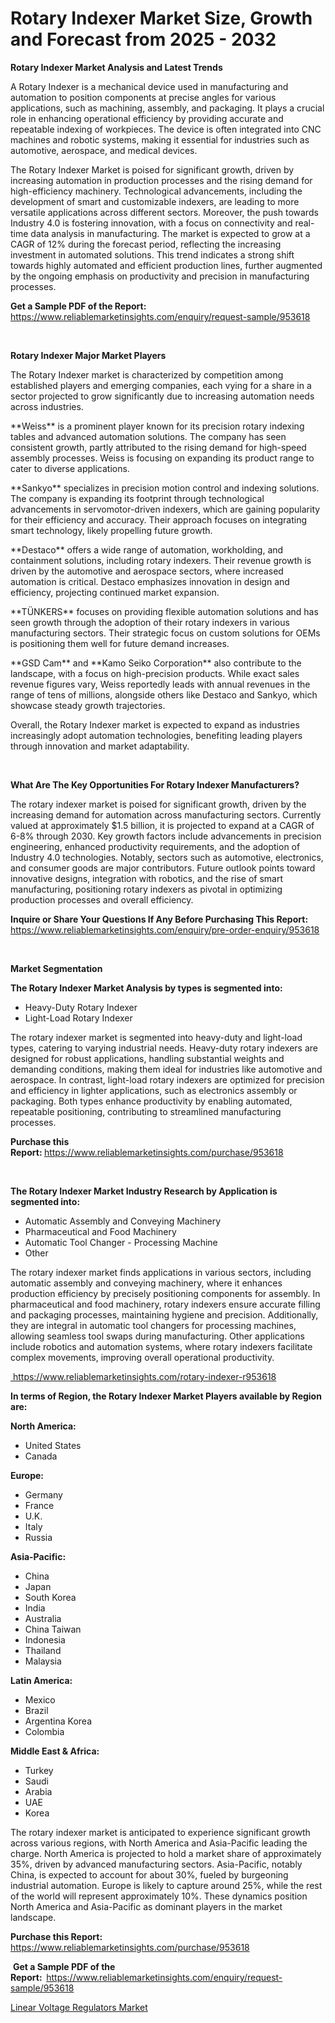 <p><h1>Rotary Indexer Market Size, Growth and Forecast from 2025 - 2032</h1></p><p><strong>Rotary Indexer Market Analysis and Latest Trends</strong></p>
<p><p>A Rotary Indexer is a mechanical device used in manufacturing and automation to position components at precise angles for various applications, such as machining, assembly, and packaging. It plays a crucial role in enhancing operational efficiency by providing accurate and repeatable indexing of workpieces. The device is often integrated into CNC machines and robotic systems, making it essential for industries such as automotive, aerospace, and medical devices.</p><p>The Rotary Indexer Market is poised for significant growth, driven by increasing automation in production processes and the rising demand for high-efficiency machinery. Technological advancements, including the development of smart and customizable indexers, are leading to more versatile applications across different sectors. Moreover, the push towards Industry 4.0 is fostering innovation, with a focus on connectivity and real-time data analysis in manufacturing. The market is expected to grow at a CAGR of 12% during the forecast period, reflecting the increasing investment in automated solutions. This trend indicates a strong shift towards highly automated and efficient production lines, further augmented by the ongoing emphasis on productivity and precision in manufacturing processes.</p></p>
<p><strong>Get a Sample PDF of the Report:&nbsp;</strong> <a href="https://www.reliablemarketinsights.com/enquiry/request-sample/953618?utm_campaign=2532&utm_medium=2&utm_source=Github&utm_content=ia&utm_term=07032025&utm_id=rotary-indexer">https://www.reliablemarketinsights.com/enquiry/request-sample/953618</a></p>
<p>&nbsp;</p>
<p><strong>Rotary Indexer Major Market Players</strong></p>
<p><p>The Rotary Indexer market is characterized by competition among established players and emerging companies, each vying for a share in a sector projected to grow significantly due to increasing automation needs across industries.</p><p>**Weiss** is a prominent player known for its precision rotary indexing tables and advanced automation solutions. The company has seen consistent growth, partly attributed to the rising demand for high-speed assembly processes. Weiss is focusing on expanding its product range to cater to diverse applications.</p><p>**Sankyo** specializes in precision motion control and indexing solutions. The company is expanding its footprint through technological advancements in servomotor-driven indexers, which are gaining popularity for their efficiency and accuracy. Their approach focuses on integrating smart technology, likely propelling future growth.</p><p>**Destaco** offers a wide range of automation, workholding, and containment solutions, including rotary indexers. Their revenue growth is driven by the automotive and aerospace sectors, where increased automation is critical. Destaco emphasizes innovation in design and efficiency, projecting continued market expansion.</p><p>**TÜNKERS** focuses on providing flexible automation solutions and has seen growth through the adoption of their rotary indexers in various manufacturing sectors. Their strategic focus on custom solutions for OEMs is positioning them well for future demand increases.</p><p>**GSD Cam** and **Kamo Seiko Corporation** also contribute to the landscape, with a focus on high-precision products. While exact sales revenue figures vary, Weiss reportedly leads with annual revenues in the range of tens of millions, alongside others like Destaco and Sankyo, which showcase steady growth trajectories.</p><p>Overall, the Rotary Indexer market is expected to expand as industries increasingly adopt automation technologies, benefiting leading players through innovation and market adaptability.</p></p>
<p>&nbsp;</p>
<p><strong>What Are The Key Opportunities For Rotary Indexer Manufacturers?</strong></p>
<p><p>The rotary indexer market is poised for significant growth, driven by the increasing demand for automation across manufacturing sectors. Currently valued at approximately $1.5 billion, it is projected to expand at a CAGR of 6-8% through 2030. Key growth factors include advancements in precision engineering, enhanced productivity requirements, and the adoption of Industry 4.0 technologies. Notably, sectors such as automotive, electronics, and consumer goods are major contributors. Future outlook points toward innovative designs, integration with robotics, and the rise of smart manufacturing, positioning rotary indexers as pivotal in optimizing production processes and overall efficiency.</p></p>
<p><strong>Inquire or Share Your Questions If Any Before Purchasing This Report:</strong> <a href="https://www.reliablemarketinsights.com/enquiry/pre-order-enquiry/953618?utm_campaign=2532&utm_medium=2&utm_source=Github&utm_content=ia&utm_term=07032025&utm_id=rotary-indexer">https://www.reliablemarketinsights.com/enquiry/pre-order-enquiry/953618</a></p>
<p>&nbsp;</p>
<p><strong>Market Segmentation</strong></p>
<p><strong>The Rotary Indexer Market Analysis by types is segmented into:</strong></p>
<p><ul><li>Heavy-Duty Rotary Indexer</li><li>Light-Load Rotary Indexer</li></ul></p>
<p><p>The rotary indexer market is segmented into heavy-duty and light-load types, catering to varying industrial needs. Heavy-duty rotary indexers are designed for robust applications, handling substantial weights and demanding conditions, making them ideal for industries like automotive and aerospace. In contrast, light-load rotary indexers are optimized for precision and efficiency in lighter applications, such as electronics assembly or packaging. Both types enhance productivity by enabling automated, repeatable positioning, contributing to streamlined manufacturing processes.</p></p>
<p><strong>Purchase this Report:&nbsp;</strong><a href="https://www.reliablemarketinsights.com/purchase/953618?utm_campaign=2532&utm_medium=2&utm_source=Github&utm_content=ia&utm_term=07032025&utm_id=rotary-indexer">https://www.reliablemarketinsights.com/purchase/953618</a></p>
<p>&nbsp;</p>
<p><strong>The Rotary Indexer Market Industry Research by Application is segmented into:</strong></p>
<p><ul><li>Automatic Assembly and Conveying Machinery</li><li>Pharmaceutical and Food Machinery</li><li>Automatic Tool Changer - Processing Machine</li><li>Other</li></ul></p>
<p><p>The rotary indexer market finds applications in various sectors, including automatic assembly and conveying machinery, where it enhances production efficiency by precisely positioning components for assembly. In pharmaceutical and food machinery, rotary indexers ensure accurate filling and packaging processes, maintaining hygiene and precision. Additionally, they are integral in automatic tool changers for processing machines, allowing seamless tool swaps during manufacturing. Other applications include robotics and automation systems, where rotary indexers facilitate complex movements, improving overall operational productivity.</p></p>
<p><a href="https://www.reliablemarketinsights.com/rotary-indexer-r953618?utm_campaign=2532&utm_medium=2&utm_source=Github&utm_content=ia&utm_term=07032025&utm_id=rotary-indexer">&nbsp;https://www.reliablemarketinsights.com/rotary-indexer-r953618</a></p>
<p><strong>In terms of Region, the Rotary Indexer Market Players available by Region are:</strong></p>
<p>
    <p> <strong> North America: </strong>
        <ul>
            <li>United States</li>
            <li>Canada</li>
        </ul>
        </p> 
    <p> <strong> Europe: </strong>
        <ul>
            <li>Germany</li>
            <li>France</li>
            <li>U.K.</li>
            <li>Italy</li>
            <li>Russia</li>
        </ul>
        </p> 
    <p> <strong> Asia-Pacific: </strong>
        <ul>
            <li>China</li>
            <li>Japan</li>
            <li>South Korea</li>
            <li>India</li>
            <li>Australia</li>
            <li>China Taiwan</li>
            <li>Indonesia</li>
            <li>Thailand</li>
            <li>Malaysia</li>
        </ul>
        </p> 
    <p> <strong> Latin America: </strong>
        <ul>
            <li>Mexico</li>
            <li>Brazil</li>
            <li>Argentina Korea</li>
            <li>Colombia</li>
        </ul>
        </p> 
    <p> <strong> Middle East & Africa: </strong>
        <ul>
            <li>Turkey</li>
            <li>Saudi</li>
            <li>Arabia</li>
            <li>UAE</li>
            <li>Korea</li>
        </ul>
    </p>
    </p>
<p><p>The rotary indexer market is anticipated to experience significant growth across various regions, with North America and Asia-Pacific leading the charge. North America is projected to hold a market share of approximately 35%, driven by advanced manufacturing sectors. Asia-Pacific, notably China, is expected to account for about 30%, fueled by burgeoning industrial automation. Europe is likely to capture around 25%, while the rest of the world will represent approximately 10%. These dynamics position North America and Asia-Pacific as dominant players in the market landscape.</p></p>
<p><strong>Purchase this Report: </strong><a href="https://www.reliablemarketinsights.com/purchase/953618?utm_campaign=2532&utm_medium=2&utm_source=Github&utm_content=ia&utm_term=07032025&utm_id=rotary-indexer">https://www.reliablemarketinsights.com/purchase/953618</a></p>
<p>&nbsp;<strong>Get a Sample PDF of the Report:&nbsp;&nbsp;</strong><a href="https://www.reliablemarketinsights.com/enquiry/request-sample/953618?utm_campaign=2532&utm_medium=2&utm_source=Github&utm_content=ia&utm_term=07032025&utm_id=rotary-indexer">https://www.reliablemarketinsights.com/enquiry/request-sample/953618</a></p>
<p><strong></strong></p>
<p><p><a href="https://github.com/mayabungard8092/Market-Research-Report-List-1/blob/main/linear-voltage-regulators-market.md?utm_campaign=2532&utm_medium=2&utm_source=Github&utm_content=ia&utm_term=07032025&utm_id=rotary-indexer">Linear Voltage Regulators Market</a></p></p>